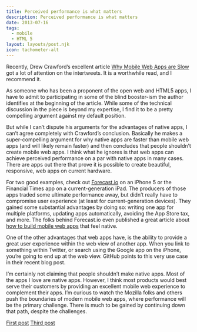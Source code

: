 ```yaml
---
title: Perceived performance is what matters
description: Perceived performance is what matters
date: 2013-07-16
tags:
  - mobile
  - HTML 5
layout: layouts/post.njk
icon: tachometer-alt
---
```

Recently, Drew Crawford’s excellent article [Why Mobile Web Apps are Slow](http://sealedabstract.com/rants/why-mobile-web-apps-are-slow/) got a lot of attention on the intertweets. It is a worthwhile read, and I recommend it.

As someone who has been a proponent of the open web and HTML5 apps, I have to admit to participating in some of the blind booster-ism the author identifies at the beginning of the article. While some of the technical discussion in the piece is beyond my expertise, I find it to be a pretty compelling argument against my default position.

But while I can’t dispute his arguments for the advantages of native apps, I can’t agree completely with Crawford’s conclusion. Basically he makes a super-compelling argument for why native apps are faster than mobile web apps (and will likely remain faster) and then concludes that people shouldn’t create mobile web apps. I think what he ignores is that web apps can achieve perceived performance on a par with native apps in many cases. There are apps out there that prove it is possible to create beautiful, responsive, web apps on current hardware.

For two good examples, check out [Forecast.io](http://michaelboeke.com/blog/2013/07/16/Perceived-performance-is-what-matters/Forecast.io) on an iPhone 5 or the Financial Times app on a current-generation iPad. The producers of those apps traded some ultimate performance away, but didn’t really have to compromise user experience (at least for current-generation devices). They gained some substantial advantages by doing so: writing one app for multiple platforms, updating apps automatically, avoiding the App Store tax, and more. The folks behind Forecast.io even published a great article about [how to build mobile web apps](http://blog.forecast.io/its-not-a-web-app-its-an-app-you-install-from-the-web/) that feel native.

One of the other advantages that web apps have, is the ability to provide a great user experience within the web view of another app. When you link to something within Twitter, or search using the Google app on the iPhone, you’re going to end up at the web view. GitHub points to this very use case in their recent blog post.

I’m certainly not claiming that people shouldn’t make native apps. Most of the apps I love are native apps. However, I think most products would best serve their customers by providing an excellent mobile web experience to complement their apps. I’m curious to watch the Mozilla folks and others push the boundaries of modern mobile web apps, where performance will be the primary challenge. There is much to be gained by continuing down that path, despite the challenges.

<a href="{{ '/posts/firstpost/' | url }}">First post</a>
<a href="{{ '/posts/thirdpost/' | url }}">Third post</a>
